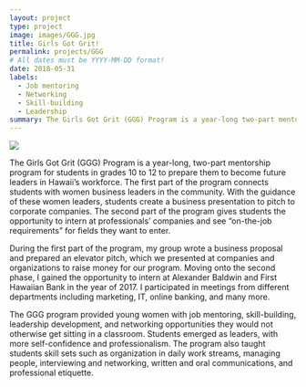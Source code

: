 ```yaml
---
layout: project
type: project
image: images/GGG.jpg
title: Girls Got Grit!
permalink: projects/GGG
# All dates must be YYYY-MM-DD format!
date: 2018-05-31
labels:
  - Job mentoring
  - Networking
  - Skill-building
  - Leadership
summary: The Girls Got Grit (GGG) Program is a year-long two-part mentorship program for students in grades 10 to 12 to prepare them to become future leaders in Hawaii’s workforce.
---
```


<img class="ui image" src="{{ site.baseurl }}/images/GGG.jpg">

The Girls Got Grit (GGG) Program is a year-long, two-part mentorship program for students in grades 10 to 12 to prepare them to become future leaders in Hawaii’s workforce. The first part of the program connects students with women business leaders in the community. With the guidance of these women leaders, students create a business presentation to pitch to corporate companies. The second part of the program gives students the opportunity to intern at professionals’ companies and see “on-the-job requirements” for fields they want to enter.

During the first part of the program, my group wrote a business proposal and prepared an elevator pitch, which we presented at companies and organizations to raise money for our program. Moving onto the second phase, I gained the opportunity to intern at Alexander Baldwin and First Hawaiian Bank in the year of 2017. I participated in meetings from different departments including marketing, IT, online banking, and many more.

The GGG program provided young women with job mentoring, skill-building, leadership development, and networking opportunities they would not otherwise get sitting in a classroom. Students emerged as leaders, with more self-confidence and professionalism. The program also taught students skill sets such as organization in daily work streams, managing people, interviewing and networking, written and oral communications, and professional etiquette.
